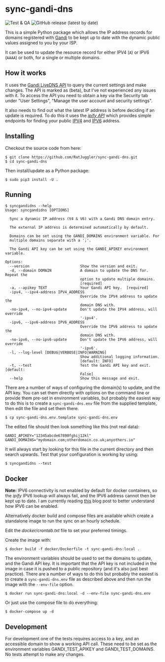 # sync-gandi-dns

![Test & QA](https://github.com/RatJuggler/sync-gandi-dns/workflows/Test%20&%20QA/badge.svg)
![GitHub release (latest by date)](https://img.shields.io/github/v/release/RatJuggler/sync-gandi-dns)

This is a simple Python package which allows the IP address records for domains registered with [Gandi](https://www.gandi.net)
to be kept up to date with the dynamic public values assigned to you by your ISP.

It can be used to update the resource record for either IPV4 (`A`) or IPV6 (`AAAA`) or both, for a single or multiple domains.

## How it works

It uses the [Gandi LiveDNS API](https://api.gandi.net/docs/livedns/) to query the current settings and make changes. The API is 
marked as (beta), but I've not experienced any issues with it. To access the API you need to obtain a key via the Security tab 
under "User Settings", "Manage the user account and security settings".

It also needs to find out what the latest IP address is before deciding if an update is required. To do this it uses the *[ipify API](https://www.ipify.org/)* 
which provides simple endpoints for finding your public [IPV4](https://api.ipify.org) and [IPV6](https://api6.ipify.org) address.

## Installing

Checkout the source code from here:

    $ git clone https://github.com/RatJuggler/sync-gandi-dns.git
    $ cd sync-gandi-dns

Then install/update as a Python package:

    $ sudo pip3 install -U .

## Running
```
$ syncgandidns --help
Usage: syncgandidns [OPTIONS]

  Sync a dynamic IP address (V4 & V6) with a Gandi DNS domain entry.

  The external IP address is determined automatically by default.

  Domains can be set using the GANDI_DOMAINS environment variable. For
  multiple domains separate with a ';'.

  The Gandi API key can be set using the GANDI_APIKEY environment variable.

Options:
  --version                       Show the version and exit.
  -d, --domain DOMAIN             A domain to update the DNS for. Repeat the
                                  option to update multiple domains.
                                  [required]
  -a, --apikey TEXT               Your Gandi API key.  [required]
  -ipv4, --ipv4-address IPV4_ADDRESS
                                  Override the IPV4 address to update the
                                  domain DNS with.
  -no-ipv4, --no-ipv4-update      Don't update the IPV4 address, will override
                                  '-ipv4'.
  -ipv6, --ipv6-address IPV6_ADDRESS
                                  Override the IPV6 address to update the
                                  domain DNS with.
  -no-ipv6, --no-ipv6-update      Don't update the IPV6 address, will override
                                  '-ipv6'.
  -l, --log-level [DEBUG|VERBOSE|INFO|WARNING]
                                  Show additional logging information.
                                  [default: INFO]
  -t, --test                      Test the Gandi API key and exit.  [default:
                                  False]
  --help                          Show this message and exit.
```
There are a number of ways of configuring the domain(s) to update, and the API key. You can set them directly with options on the
command line or provide them pre-set in environment variables, but probably the easiest way to do this is to create a 
`sync-gandi-dns.env` file from the supplied template, then edit the file and set them there. 

    $ cp sync-gandi-dns.env.template sync-gandi-dns.env

The edited file should then look something like this (not real data):

    GANDI_APIKEY="12345abcde67890fghij12kl"
    GANDI_DOMAINS="mydomain.com;otherdomain.co.uk;anyothers.io"

It will always start by looking for this file in the current directory and then search upwards. Test that your configuration is 
working by using:

    $ syncgandidns --test

## Docker

**Note:** IPV6 connectivity is not enabled by default for docker containers, so the *ipify* IPV6 lookup will always fail, and the 
IPV6 address cannot then be kept up to date. I am currently reading [this](https://medium.com/@skleeschulte/how-to-enable-ipv6-for-docker-containers-on-ubuntu-18-04-c68394a219a2) 
blog post to better understand how IPV6 can be enabled.

Alternatively docker build and compose files are available which create a standalone image to run the sync on an hourly schedule.

Edit the *docker/crontab.txt* file to set your preferred timings.

Create the image with:

    $ docker build -f docker/Dockerfile -t sync-gandi-dns:local .

The environment variables should be used to set the domains to update, and the Gandi API key. It is important that the API key is 
not included in the image in case it is pushed to a public repository (and it's also just best practice). There are a number of 
ways to do this but probably the easiest is to create a `sync-gandi-dns.env` file as described above and then run the image with 
the `--env-file` option.

    $ docker run sync-gandi-dns:local -d --env-file sync-gandi-dns.env

Or just use the compose file to do everything:

    $ docker-compose up -d

## Development

For development one of the tests requires access to a key, and an accessible domain to show a working API call. These need to be
set as the environment variables GANDI_TEST_APIKEY and GANDI_TEST_DOMAINS. No tests attempt to make any changes.
